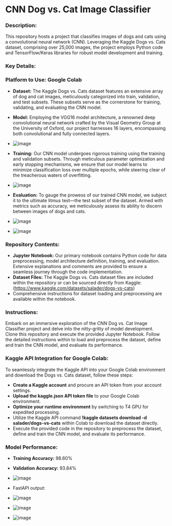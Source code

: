 

# CNN Dog vs. Cat Image Classifier

### Description:
This repository hosts a project that classifies images of dogs and cats using a convolutional neural network (CNN). Leveraging the Kaggle Dogs vs. Cats dataset, comprising over 25,000 images, the project employs Python code and TensorFlow/Keras libraries for robust model development and training.

### Key Details:
### **Platform to Use:** Google Colab 
- **Dataset:** The Kaggle Dogs vs. Cats dataset features an extensive array of dog and cat images, meticulously categorized into train, validation, and test subsets. These subsets serve as the cornerstone for training, validating, and evaluating the CNN model.
- **Model:** Employing the VGG16 model architecture, a renowned deep convolutional neural network crafted by the Visual Geometry Group at the University of Oxford, our project harnesses 16 layers, encompassing both convolutional and fully connected layers.
- ![image](https://github.com/Nikhildsaroj/CNN-Dog-vs.-Cat-Image-Classifier/assets/148480961/fcdbb34e-dbbe-438f-a6e3-d470d804b97a)

- **Training:** Our CNN model undergoes rigorous training using the training and validation subsets. Through meticulous parameter optimization and early stopping mechanisms, we ensure that our model learns to minimize classification loss over multiple epochs, while steering clear of the treacherous waters of overfitting.
- ![image](https://github.com/Nikhildsaroj/CNN-Dog-vs.-Cat-Image-Classifier/assets/148480961/7b8215b1-27ee-41a2-bc8d-4d81d5f70149)

- **Evaluation:** To gauge the prowess of our trained CNN model, we subject it to the ultimate litmus test—the test subset of the dataset. Armed with metrics such as accuracy, we meticulously assess its ability to discern between images of dogs and cats.
- ![image](https://github.com/Nikhildsaroj/CNN-Dog-vs.-Cat-Image-Classifier/assets/148480961/0c150a4c-f6eb-4b7e-8e32-b27305eee58e)

- ![image](https://github.com/Nikhildsaroj/CNN-Dog-vs.-Cat-Image-Classifier/assets/148480961/6a69bb7e-bc93-450e-815a-44d14da3471c)



### Repository Contents:
- **Jupyter Notebook:** Our primary notebook contains Python code for data preprocessing, model architecture definition, training, and evaluation. Extensive explanations and comments are provided to ensure a seamless journey through the code implementation.
- **Dataset Files:** The Kaggle Dogs vs. Cats dataset files are included within the repository or can be sourced directly from Kaggle: (https://www.kaggle.com/datasets/salader/dogs-vs-cats)
- Comprehensive instructions for dataset loading and preprocessing are available within the notebook.

### Instructions:
Embark on an immersive exploration of the CNN Dog vs. Cat Image Classifier project and delve into the nitty-gritty of model development. Clone this repository and execute the provided Jupyter Notebook. Follow the detailed instructions within to load and preprocess the dataset, define and train the CNN model, and evaluate its performance.

### Kaggle API Integration for Google Colab:
To seamlessly integrate the Kaggle API into your Google Colab environment and download the Dogs vs. Cats dataset, follow these steps:
- **Create a Kaggle account** and procure an API token from your account settings.
- **Upload the kaggle.json API token file** to your Google Colab environment.
- **Optimize your runtime environment** by switching to T4 GPU for expedited processing.
- Utilize the Kaggle API command **!kaggle datasets download -d salader/dogs-vs-cats** within Colab to download the dataset directly.
- Execute the provided code in the repository to preprocess the dataset, define and train the CNN model, and evaluate its performance.

### Model Performance:
- **Training Accuracy:** 98.60%
- **Validation Accuracy:** 93.84%
- ![image](https://github.com/Nikhildsaroj/CNN-Dog-vs.-Cat-Image-Classifier/assets/148480961/7cf4eef3-0012-4351-9233-c0ef74edfa4b)
- FastAPI output:
- ![image](https://github.com/user-attachments/assets/71850eba-8442-4757-8dec-0df520600a33)

- ![image](https://github.com/user-attachments/assets/be6a6809-798d-4af8-a5c6-c529f16e3038)
- ![image](https://github.com/user-attachments/assets/2b2dbd70-ee3d-4fd0-9f06-5492512fa71f)




